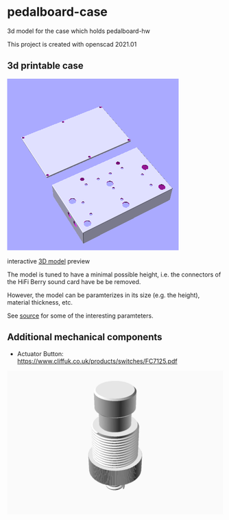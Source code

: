 # pedalboard-case

3d model for the case which holds pedalboard-hw

This project is created with openscad 2021.01

## 3d printable case

![rendered](./generated/pedalboard-case.png)

interactive [3D model](./generated/pedalboard-case.stl) preview

The model is tuned to have a minimal possible height, i.e. the connectors of the HiFi Berry sound card have be 
be removed. 

However, the model can be paramterizes in its size (e.g. the height), material thickness, etc.

See [source](./parts/pedalboard-case.scad#L5-L12) for some of the interesting paramteters.


## Additional mechanical components

* Actuator Button: https://www.cliffuk.co.uk/products/switches/FC7125.pdf

![rendered](./generated/actuator.png)
